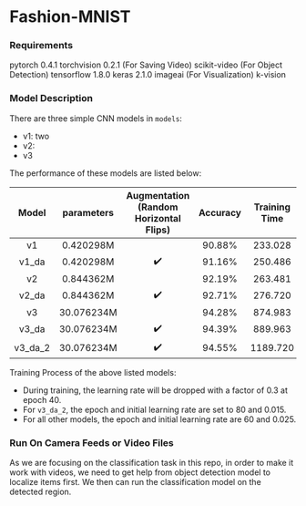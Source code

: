 # Fashion-MNIST



### Requirements

pytorch 0.4.1
torchvision 0.2.1
(For Saving Video)
scikit-video
(For Object Detection)
tensorflow 1.8.0
keras 2.1.0
imageai
(For Visualization)
k-vision



### Model Description

There are three simple CNN models in `models`:

- v1: two 
- v2:
- v3



The performance of these models are listed below:

|  Model  | parameters | Augmentation (Random Horizontal Flips) | Accuracy | Training Time | Test Time |
| :-----: | :--------: | :------------------------------------: | :------: | :-----------: | :-------: |
|   v1    | 0.420298M  |                                        |  90.88%  |    233.028    |   0.556   |
|  v1_da  | 0.420298M  |           :heavy_check_mark:           |  91.16%  |    250.486    |   0.581   |
|   v2    | 0.844362M  |                                        |  92.19%  |    263.481    |   0.600   |
|  v2_da  | 0.844362M  |           :heavy_check_mark:           |  92.71%  |    276.720    |   0.594   |
|   v3    | 30.076234M |                                        |  94.28%  |    874.983    |   1.179   |
|  v3_da  | 30.076234M |           :heavy_check_mark:           |  94.39%  |    889.963    |   1.215   |
| v3_da_2 | 30.076234M |           :heavy_check_mark:           |  94.55%  |   1189.720    |   1.223   |

Training Process of the above listed models:

- During training, the learning rate will be dropped with a factor of 0.3 at epoch 40.
- For `v3_da_2`, the epoch and initial learning rate are set to 80 and 0.015.
- For all other models, the epoch and initial learning rate are 60 and 0.025.



### Run On Camera Feeds or Video Files


As we are focusing on the classification task in this repo, in order to make it work with videos, we need to get help from object detection model to localize items first. We then can run the classification model on the detected region.

